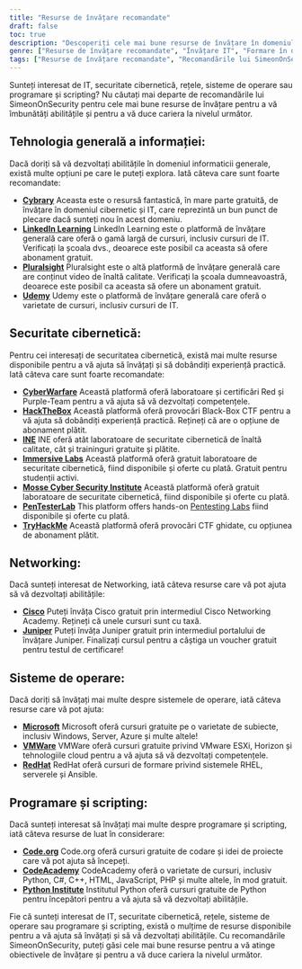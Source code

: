 ```yaml
---
title: "Resurse de învățare recomandate"
draft: false
toc: true
description: "Descoperiți cele mai bune resurse de învățare în domeniul IT, securitate cibernetică, rețele, sisteme de operare și programare și scripting cu recomandările SimeonOnSecurity. De la platforme online gratuite, precum Cybrary, Code.org și CodeAcademy, la platforme plătite, precum LinkedIn Learning, Pluralsight și TryHackMe, veți găsi o gamă largă de opțiuni pentru a vă atinge obiectivele de învățare. Îmbunătățiți-vă competențele în domenii precum Cisco, Juniper, Windows, VMware și Red Hat cu cursuri de formare și certificări gratuite. Duceți-vă cariera la nivelul următor cu resursele de învățare de top ale SimeonOnSecurity."
genre: ["Resurse de învățare recomandate", "Învățare IT", "Formare în domeniul securității cibernetice", "Cursuri de rețea", "Sisteme de operare Educație", "Resurse de programare și scripting", "Învățare online", "Laboratoare de securitate cibernetică", "Certificare de rețea", "Formare în domeniul sistemelor de operare"]
tags: ["Resurse de învățare recomandate", "Recomandările lui SimeonOnSecurity", "Învățare IT", "Formare în domeniul securității cibernetice", "Cursuri de rețea", "Sisteme de operare Educație", "Resurse de programare și scripting", "Cybrary", "LinkedIn Learning", "Pluralsight", "Udemy", "Războiul cibernetic", "HackTheBox", "INE", "Laboratoare imersive", "Institutul de securitate cibernetică Mosse", "PenTesterLab", "TryHackMe", "Cisco", "Juniper", "Microsoft", "VMWare", "RedHat", "Code.org", "CodeAcademy", "Institutul Python", "Învățare online", "Laboratoare de securitate cibernetică", "Certificare în rețea", "Formare în domeniul sistemelor de operare", "Programarea educației"]
---
```


Sunteți interesat de IT, securitate cibernetică, rețele, sisteme de operare sau programare și scripting? Nu căutați mai departe de recomandările lui SimeonOnSecurity pentru cele mai bune resurse de învățare pentru a vă îmbunătăți abilitățile și pentru a vă duce cariera la nivelul următor.

## Tehnologia generală a informației:

Dacă doriți să vă dezvoltați abilitățile în domeniul informaticii generale, există multe opțiuni pe care le puteți explora. Iată câteva care sunt foarte recomandate:

- [**Cybrary**](https://www.cybrary.it/) Aceasta este o resursă fantastică, în mare parte gratuită, de învățare în domeniul cibernetic și IT, care reprezintă un bun punct de plecare dacă sunteți nou în acest domeniu.
- [**LinkedIn Learning**](https://www.lynda.com/) LinkedIn Learning este o platformă de învățare generală care oferă o gamă largă de cursuri, inclusiv cursuri de IT. Verificați la școala dvs., deoarece este posibil ca aceasta să ofere abonament gratuit.
- [**Pluralsight**](https://www.pluralsight.com/) Pluralsight este o altă platformă de învățare generală care are conținut video de înaltă calitate. Verificați la școala dumneavoastră, deoarece este posibil ca aceasta să ofere un abonament gratuit.
- [**Udemy**](https://www.udemy.com/) Udemy este o platformă de învățare generală care oferă o varietate de cursuri, inclusiv cursuri de IT.

## Securitate cibernetică:

Pentru cei interesați de securitatea cibernetică, există mai multe resurse disponibile pentru a vă ajuta să învățați și să dobândiți experiență practică. Iată câteva care sunt foarte recomandate:

- [**CyberWarfare**](https://cyberwarfare.live/) Această platformă oferă laboratoare și certificări Red și Purple-Team pentru a vă ajuta să vă dezvoltați competențele.
- [**HackTheBox**](https://www.hackthebox.eu/) Această platformă oferă provocări Black-Box CTF pentru a vă ajuta să dobândiți experiență practică. Rețineți că are o opțiune de abonament plătit.
- [**INE**](https://ine.com/) INE oferă atât laboratoare de securitate cibernetică de înaltă calitate, cât și traininguri gratuite și plătite.
- [**Immersive Labs**](https://www.immersivelabs.com/) Această platformă oferă gratuit laboratoare de securitate cibernetică, fiind disponibile și oferte cu plată. Gratuit pentru studenții activi.
- [**Mosse Cyber Security Institute**](https://platform.mosse-institute.com/#/) Această platformă oferă gratuit laboratoare de securitate cibernetică, fiind disponibile și oferte cu plată.
- [**PenTesterLab**](https://pentesterlab.com/) This platform offers hands-on [Pentesting Labs](https://simeononsecurity.ch/tags/pentesterlab/) fiind disponibile și oferte cu plată.
- [**TryHackMe**](https://tryhackme.com/) Această platformă oferă provocări CTF ghidate, cu opțiunea de abonament plătit.

## Networking:

Dacă sunteți interesat de Networking, iată câteva resurse care vă pot ajuta să vă dezvoltați abilitățile:

- [**Cisco**](https://www.cisco.com/c/m/en_sg/partners/cisco-networking-academy/index.html) Puteți învăța Cisco gratuit prin intermediul Cisco Networking Academy. Rețineți că unele cursuri sunt cu taxă.
- [**Juniper**](https://learningportal.juniper.net/juniper/default.aspx) Puteți învăța Juniper gratuit prin intermediul portalului de învățare Juniper. Finalizați cursul pentru a câștiga un voucher gratuit pentru testul de certificare!

## Sisteme de operare:

Dacă doriți să învățați mai multe despre sistemele de operare, iată câteva resurse care vă pot ajuta:

- [**Microsoft**](https://docs.microsoft.com/en-us/learn/) Microsoft oferă cursuri gratuite pe o varietate de subiecte, inclusiv Windows, Server, Azure și multe altele!
- [**VMWare**](https://www.vmware.com/education-services/learning-zone.html) VMWare oferă cursuri gratuite privind VMware ESXi, Horizon și tehnologiile cloud pentru a vă ajuta să vă dezvoltați competențele.
- [**RedHat**](https://www.redhat.com/en/services/training-and-certification) RedHat oferă cursuri de formare privind sistemele RHEL, serverele și Ansible.

## Programare și scripting:

Dacă sunteți interesat să învățați mai multe despre programare și scripting, iată câteva resurse de luat în considerare:

- [**Code.org**](https://studio.code.org/courses) Code.org oferă cursuri gratuite de codare și idei de proiecte care vă pot ajuta să începeți.
- [**CodeAcademy**](https://www.codecademy.com/) CodeAcademy oferă o varietate de cursuri, inclusiv Python, C#, C++, HTML, JavaScript, PHP și multe altele, în mod gratuit.
- [**Python Institute**](https://pythoninstitute.org/free-python-courses/) Institutul Python oferă cursuri gratuite de Python pentru începători pentru a vă ajuta să vă dezvoltați abilitățile.

Fie că sunteți interesat de IT, securitate cibernetică, rețele, sisteme de operare sau programare și scripting, există o mulțime de resurse disponibile pentru a vă ajuta să învățați și să vă dezvoltați abilitățile. Cu recomandările SimeonOnSecurity, puteți găsi cele mai bune resurse pentru a vă atinge obiectivele de învățare și pentru a vă duce cariera la nivelul următor.
